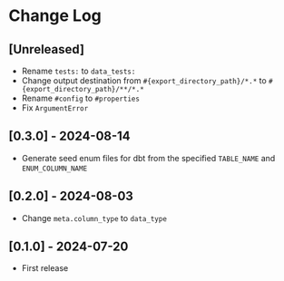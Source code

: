 # Change Log

## [Unreleased]

- Rename `tests:` to `data_tests:`
- Change output destination from `#{export_directory_path}/*.*` to `#{export_directory_path}/**/*.*`
- Rename `#config` to `#properties`
- Fix `ArgumentError`

## [0.3.0] - 2024-08-14

- Generate seed enum files for dbt from the specified `TABLE_NAME` and `ENUM_COLUMN_NAME`

## [0.2.0] - 2024-08-03

- Change `meta.column_type` to `data_type`

## [0.1.0] - 2024-07-20

- First release
